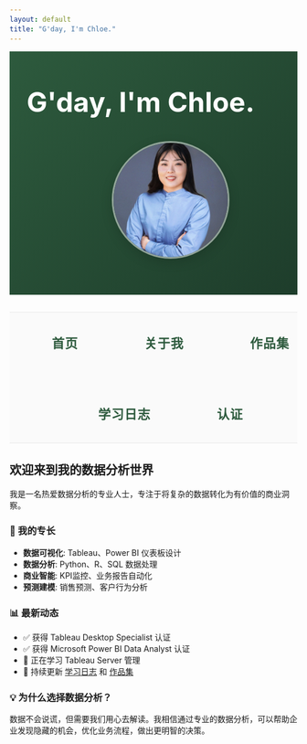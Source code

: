 ```yaml
---
layout: default
title: "G'day, I'm Chloe."
---
```


<div class="hero-section" style="background: linear-gradient(135deg, #2d5a3d 0%, #1e3d2b 100%); color: white; padding: 60px 0; text-align: center;">
  <div style="max-width: 1200px; margin: 0 auto; padding: 0 30px;">
    <div style="display: flex; align-items: center; justify-content: center; gap: 40px; flex-wrap: wrap;">
      <div style="flex: 1; min-width: 350px; text-align: left;">
        <h1 style="font-size: 3rem; margin: 0; font-weight: 700; line-height: 1.2;">G'day, I'm Chloe.</h1>
      </div>
      <div style="flex: 0 0 auto; text-align: center;">
        <img src="/assets/images/profile.jpg" alt="Chloe" style="width: 200px; height: 200px; border-radius: 50%; border: 3px solid rgba(255,255,255,0.5); object-fit: cover; object-position: center; image-rendering: -webkit-optimize-contrast; image-rendering: crisp-edges; box-shadow: 0 6px 20px rgba(0,0,0,0.15);">
      </div>
    </div>
  </div>
</div>

<style>
/* 强制覆盖Jekyll默认样式 */
.hero-section {
  width: 100% !important;
  max-width: none !important;
  margin: 0 !important;
  padding: 60px 0 !important;
  background: linear-gradient(135deg, #2d5a3d 0%, #1e3d2b 100%) !important;
  color: white !important;
  text-align: center !important;
}

.hero-section > div {
  max-width: 1200px !important;
  margin: 0 auto !important;
  padding: 0 30px !important;
  width: 100% !important;
}

.hero-section > div > div {
  display: flex !important;
  align-items: center !important;
  justify-content: center !important;
  gap: 40px !important;
  flex-wrap: wrap !important;
  width: 100% !important;
}

/* 笔记本电脑响应式 */
@media (min-width: 769px) {
  .hero-section > div > div {
    flex-direction: row !important;
  }
  .hero-section h1 {
    font-size: 3rem !important;
  }
  .hero-section img {
    width: 200px !important;
    height: 200px !important;
    image-rendering: -webkit-optimize-contrast !important;
    image-rendering: crisp-edges !important;
    object-fit: cover !important;
    object-position: center !important;
  }
}

/* 手机响应式 */
@media (max-width: 768px) {
  .hero-section {
    padding: 50px 20px !important;
  }
  .hero-section > div > div {
    flex-direction: column !important;
    gap: 25px !important;
    text-align: center !important;
  }
  .hero-section h1 {
    font-size: 2.5rem !important;
  }
  .hero-section p {
    font-size: 1rem !important;
  }
  .hero-section img {
    width: 160px !important;
    height: 160px !important;
    image-rendering: -webkit-optimize-contrast !important;
    image-rendering: crisp-edges !important;
    object-fit: cover !important;
    object-position: center !important;
  }
}
</style>

<div class="nav-section" style="text-align: center; margin: 30px 0; padding: 20px 0; border-top: 1px solid #e8e8e8; border-bottom: 1px solid #e8e8e8; background: #fafafa;">
  <div style="max-width: 1200px; margin: 0 auto; padding: 0 30px;">
    <div style="display: flex; justify-content: center; align-items: center; gap: 70px; flex-wrap: wrap;">
      <a href="/" style="color: #2d5a3d; text-decoration: none; font-weight: 600; font-size: 24px; padding: 18px 30px; border-radius: 12px; transition: all 0.3s ease; letter-spacing: 1px;">首页</a>
      <a href="/about/" style="color: #2d5a3d; text-decoration: none; font-weight: 600; font-size: 24px; padding: 18px 30px; border-radius: 12px; transition: all 0.3s ease; letter-spacing: 1px;">关于我</a>
      <a href="/portfolio/" style="color: #2d5a3d; text-decoration: none; font-weight: 600; font-size: 24px; padding: 18px 30px; border-radius: 12px; transition: all 0.3s ease; letter-spacing: 1px;">作品集</a>
      <a href="/blog/" style="color: #2d5a3d; text-decoration: none; font-weight: 600; font-size: 24px; padding: 18px 30px; border-radius: 12px; transition: all 0.3s ease; letter-spacing: 1px;">学习日志</a>
      <a href="/certifications/" style="color: #2d5a3d; text-decoration: none; font-weight: 600; font-size: 24px; padding: 18px 30px; border-radius: 12px; transition: all 0.3s ease; letter-spacing: 1px;">认证</a>
    </div>
  </div>
</div>

<style>
/* 导航栏样式 */
.nav-section {
  width: 100% !important;
  max-width: none !important;
  margin: 30px 0 !important;
  padding: 20px 0 !important;
  text-align: center !important;
  border-top: 1px solid #e8e8e8 !important;
  border-bottom: 1px solid #e8e8e8 !important;
  background: #fafafa !important;
}

.nav-section > div {
  max-width: 1200px !important;
  margin: 0 auto !important;
  padding: 0 30px !important;
  width: 100% !important;
}

.nav-section > div > div {
  display: flex !important;
  justify-content: center !important;
  align-items: center !important;
  gap: 70px !important;
  flex-wrap: wrap !important;
  width: 100% !important;
}

.nav-section a {
  color: #2d5a3d !important;
  text-decoration: none !important;
  font-weight: 600 !important;
  font-size: 24px !important;
  padding: 18px 30px !important;
  border-radius: 12px !important;
  transition: all 0.3s ease !important;
  letter-spacing: 1px !important;
}

/* 手机导航响应式 */
@media (max-width: 768px) {
  .nav-section > div > div {
    gap: 40px !important;
    flex-wrap: wrap !important;
  }
  .nav-section a {
    font-size: 20px !important;
    padding: 15px 25px !important;
    font-weight: 600 !important;
  }
}

/* 平板导航响应式 */
@media (min-width: 769px) and (max-width: 1024px) {
  .nav-section > div > div {
    gap: 60px !important;
  }
  .nav-section a {
    font-size: 22px !important;
    padding: 16px 28px !important;
  }
}
</style>

## 欢迎来到我的数据分析世界

我是一名热爱数据分析的专业人士，专注于将复杂的数据转化为有价值的商业洞察。

### 🎯 我的专长
- **数据可视化**: Tableau、Power BI 仪表板设计
- **数据分析**: Python、R、SQL 数据处理
- **商业智能**: KPI监控、业务报告自动化
- **预测建模**: 销售预测、客户行为分析

### 📊 最新动态
- ✅ 获得 Tableau Desktop Specialist 认证
- ✅ 获得 Microsoft Power BI Data Analyst 认证
- 📝 正在学习 Tableau Server 管理
- 🔄 持续更新 [学习日志](/blog/) 和 [作品集](/portfolio/)

### 💡 为什么选择数据分析？
数据不会说谎，但需要我们用心去解读。我相信通过专业的数据分析，可以帮助企业发现隐藏的机会，优化业务流程，做出更明智的决策。
